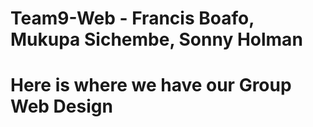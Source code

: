 # Team9-Web - Francis Boafo, Mukupa Sichembe, Sonny Holman
# Here is where we have our Group Web Design 

